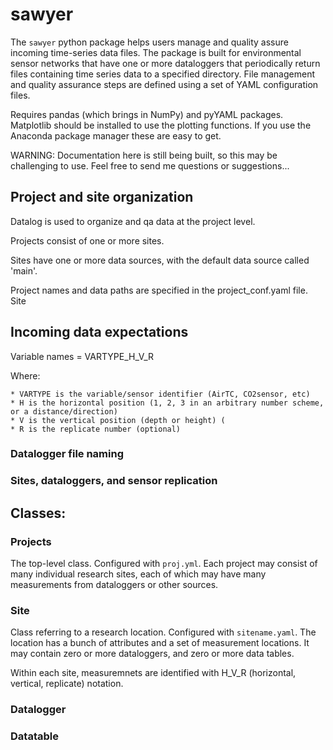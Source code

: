 # sawyer

The `sawyer` python package helps users manage and quality assure incoming time-series data files. The package is built for environmental sensor networks that have one or more dataloggers that periodically return files containing time series data to a specified directory. File management and quality assurance steps are defined using a set of YAML configuration files.

Requires pandas (which brings in NumPy) and pyYAML packages. Matplotlib should be installed to use the plotting functions. If you use the Anaconda package manager these are easy to get.

WARNING: Documentation here is still being built, so this may be challenging to use. Feel free to send me questions or suggestions...

## Project and site organization

Datalog is used to organize and qa data at the project level.

Projects consist of one or more sites. 

Sites have one or more data sources, with the default data source called 'main'.

Project names and data paths are specified in the project_conf.yaml file. Site 

## Incoming data expectations

Variable names = VARTYPE_H_V_R

Where:

    * VARTYPE is the variable/sensor identifier (AirTC, CO2sensor, etc)
    * H is the horizontal position (1, 2, 3 in an arbitrary number scheme, or a distance/direction)
    * V is the vertical position (depth or height) (
    * R is the replicate number (optional)

### Datalogger file naming

### Sites, dataloggers, and sensor replication




## Classes:

### Projects

The top-level class. Configured with `proj.yml`. Each project may consist of many individual research sites, each of which may have many measurements from dataloggers or other sources.

### Site

Class referring to a research location. Configured with `sitename.yaml`. The location has a bunch of attributes and a set of measurement locations. It may contain zero or more dataloggers, and zero or more data tables.

Within each site, measuremnets are identified with H_V_R (horizontal, vertical, replicate) notation.

### Datalogger

### Datatable


